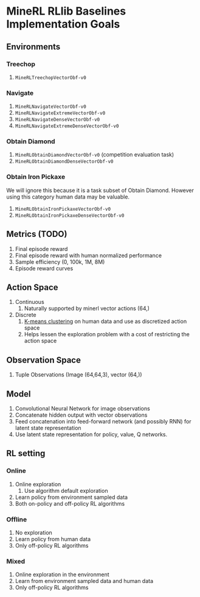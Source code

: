 # MineRL RLlib Baselines Implementation Goals

## Environments
### Treechop
1. `MineRLTreechopVectorObf-v0`

### Navigate
1. `MineRLNavigateVectorObf-v0`
2. `MineRLNavigateExtremeVectorObf-v0`
3. `MineRLNavigateDenseVectorObf-v0`
4. `MineRLNavigateExtremeDenseVectorObf-v0`

### Obtain Diamond
1. `MineRLObtainDiamondVectorObf-v0` (competition evaluation task)
2. `MineRLObtainDiamondDenseVectorObf-v0`

### Obtain Iron Pickaxe
We will ignore this because it is a task subset of Obtain Diamond.
However using this category human data may be valuable.
1. `MineRLObtainIronPickaxeVectorObf-v0`
2. `MineRLObtainIronPickaxeDenseVectorObf-v0`

## Metrics (TODO)
1. Final episode reward
2. Final episode reward with human normalized performance
3. Sample efficiency (0, 100k, 1M, 8M)
4. Episode reward curves

## Action Space
1. Continuous
    1. Naturally supported by minerl vector actions (64,)
2. Discrete
    1. [K-means clustering](https://en.wikipedia.org/wiki/K-means_clustering) on human data and use as discretized action space
    2. Helps lessen the exploration problem with a cost of restricting the action space

## Observation Space
1. Tuple Observations (Image (64,64,3), vector (64,))

## Model
1. Convolutional Neural Network for image observations
2. Concatenate hidden output with vector observations
3. Feed concatenation into feed-forward network (and possibly RNN) for latent state representation
4. Use latent state representation for policy, value, Q networks.

## RL setting

### Online
1. Online exploration
    1. Use algorithm default exploration
2. Learn policy from environment sampled data
3. Both on-policy and off-policy RL algorithms

### Offline
1. No exploration
2. Learn policy from human data
3. Only off-policy RL algorithms

### Mixed
1. Online exploration in the environment
2. Learn from environment sampled data and human data
3. Only off-policy RL algorithms
